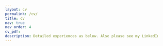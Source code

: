 ```yaml
---
layout: cv
permalink: /cv/
title: cv
nav: true
nav_order: 4
cv_pdf: 
description: Detailed experiences as below. Also please see my LinkedIn profile.
---
```

